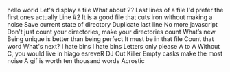 hello world
Let's display a file
What about 2?
Last lines of a file
I'd prefer the first ones actually
Line #2
It is a good file that cuts iron without making a noise
Save current state of directory
Duplicate last line
No more javascript
Don't just count your directories, make your directories count
What’s new
Being unique is better than being perfect
It must be in that file
Count that word
What's next?
I hate bins
I hate bins
Letters only please
A to A
Without C, you would live in hiago
esreveR
DJ Cut Killer
Empty casks make the most noise
A gif is worth ten thousand words
Acrostic
